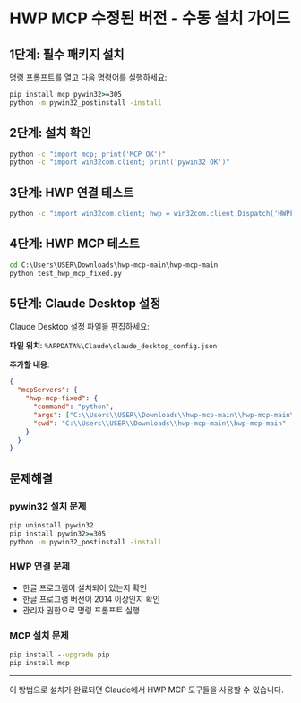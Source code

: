 # HWP MCP 수정된 버전 - 수동 설치 가이드

## 1단계: 필수 패키지 설치

명령 프롬프트를 열고 다음 명령어를 실행하세요:

```cmd
pip install mcp pywin32>=305
python -m pywin32_postinstall -install
```

## 2단계: 설치 확인

```cmd
python -c "import mcp; print('MCP OK')"
python -c "import win32com.client; print('pywin32 OK')"
```

## 3단계: HWP 연결 테스트

```cmd
python -c "import win32com.client; hwp = win32com.client.Dispatch('HWPFrame.HwpObject'); print('HWP 연결 성공'); hwp = None"
```

## 4단계: HWP MCP 테스트

```cmd
cd C:\Users\USER\Downloads\hwp-mcp-main\hwp-mcp-main
python test_hwp_mcp_fixed.py
```

## 5단계: Claude Desktop 설정

Claude Desktop 설정 파일을 편집하세요:

**파일 위치**: `%APPDATA%\Claude\claude_desktop_config.json`

**추가할 내용**:
```json
{
  "mcpServers": {
    "hwp-mcp-fixed": {
      "command": "python",
      "args": ["C:\\Users\\USER\\Downloads\\hwp-mcp-main\\hwp-mcp-main\\hwp_mcp_stdio_server_fixed.py"],
      "cwd": "C:\\Users\\USER\\Downloads\\hwp-mcp-main\\hwp-mcp-main"
    }
  }
}
```

## 문제해결

### pywin32 설치 문제
```cmd
pip uninstall pywin32
pip install pywin32>=305
python -m pywin32_postinstall -install
```

### HWP 연결 문제
- 한글 프로그램이 설치되어 있는지 확인
- 한글 프로그램 버전이 2014 이상인지 확인
- 관리자 권한으로 명령 프롬프트 실행

### MCP 설치 문제
```cmd
pip install --upgrade pip
pip install mcp
```

---

이 방법으로 설치가 완료되면 Claude에서 HWP MCP 도구들을 사용할 수 있습니다.
